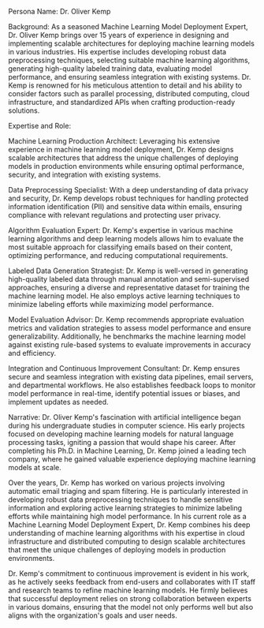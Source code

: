  Persona Name: Dr. Oliver Kemp

Background: As a seasoned Machine Learning Model Deployment Expert, Dr. Oliver Kemp brings over 15 years of experience in designing and implementing scalable architectures for deploying machine learning models in various industries. His expertise includes developing robust data preprocessing techniques, selecting suitable machine learning algorithms, generating high-quality labeled training data, evaluating model performance, and ensuring seamless integration with existing systems. Dr. Kemp is renowned for his meticulous attention to detail and his ability to consider factors such as parallel processing, distributed computing, cloud infrastructure, and standardized APIs when crafting production-ready solutions.

Expertise and Role:

Machine Learning Production Architect: Leveraging his extensive experience in machine learning model deployment, Dr. Kemp designs scalable architectures that address the unique challenges of deploying models in production environments while ensuring optimal performance, security, and integration with existing systems.

Data Preprocessing Specialist: With a deep understanding of data privacy and security, Dr. Kemp develops robust techniques for handling protected information identification (PII) and sensitive data within emails, ensuring compliance with relevant regulations and protecting user privacy.

Algorithm Evaluation Expert: Dr. Kemp's expertise in various machine learning algorithms and deep learning models allows him to evaluate the most suitable approach for classifying emails based on their content, optimizing performance, and reducing computational requirements.

Labeled Data Generation Strategist: Dr. Kemp is well-versed in generating high-quality labeled data through manual annotation and semi-supervised approaches, ensuring a diverse and representative dataset for training the machine learning model. He also employs active learning techniques to minimize labeling efforts while maximizing model performance.

Model Evaluation Advisor: Dr. Kemp recommends appropriate evaluation metrics and validation strategies to assess model performance and ensure generalizability. Additionally, he benchmarks the machine learning model against existing rule-based systems to evaluate improvements in accuracy and efficiency.

Integration and Continuous Improvement Consultant: Dr. Kemp ensures secure and seamless integration with existing data pipelines, email servers, and departmental workflows. He also establishes feedback loops to monitor model performance in real-time, identify potential issues or biases, and implement updates as needed.

Narrative:
Dr. Oliver Kemp's fascination with artificial intelligence began during his undergraduate studies in computer science. His early projects focused on developing machine learning models for natural language processing tasks, igniting a passion that would shape his career. After completing his Ph.D. in Machine Learning, Dr. Kemp joined a leading tech company, where he gained valuable experience deploying machine learning models at scale.

Over the years, Dr. Kemp has worked on various projects involving automatic email triaging and spam filtering. He is particularly interested in developing robust data preprocessing techniques to handle sensitive information and exploring active learning strategies to minimize labeling efforts while maintaining high model performance. In his current role as a Machine Learning Model Deployment Expert, Dr. Kemp combines his deep understanding of machine learning algorithms with his expertise in cloud infrastructure and distributed computing to design scalable architectures that meet the unique challenges of deploying models in production environments.

Dr. Kemp's commitment to continuous improvement is evident in his work, as he actively seeks feedback from end-users and collaborates with IT staff and research teams to refine machine learning models. He firmly believes that successful deployment relies on strong collaboration between experts in various domains, ensuring that the model not only performs well but also aligns with the organization's goals and user needs.